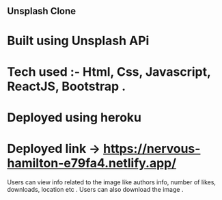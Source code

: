 ## Unsplash Clone 
# Built using Unsplash APi
# Tech used :- Html, Css, Javascript, ReactJS, Bootstrap .
# Deployed using heroku 
# Deployed link -> https://nervous-hamilton-e79fa4.netlify.app/
Users can view info related to the image like authors info, number of likes, downloads, location etc .
Users can also download the image .
